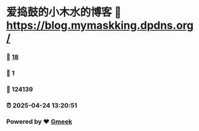 # 爱捣鼓的小木水的博客 :link: https://blog.mymaskking.dpdns.org/ 
### :page_facing_up: [18](https://blog.mymaskking.dpdns.org//tag.html) 
### :speech_balloon: 1 
### :hibiscus: 124139 
### :alarm_clock: 2025-04-24 13:20:51 
### Powered by :heart: [Gmeek](https://github.com/Meekdai/Gmeek)

